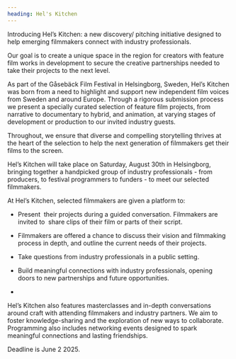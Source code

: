 ```yaml
---
heading: Hel's Kitchen
---
```

Introducing Hel’s Kitchen: a new discovery/ pitching initiative designed to help emerging filmmakers connect with industry professionals. 



Our goal is to create a unique space in the region for creators with feature film works in development to secure the creative partnerships needed to take their projects to the next level. 



As part of the Gåsebäck Film Festival in Helsingborg, Sweden, Hel’s Kitchen was born from a need to highlight and support new independent film voices from Sweden and around Europe. Through a rigorous submission process we present a specially curated selection of feature film projects, from narrative to documentary to hybrid, and animation, at varying stages of development or production to our invited industry guests.  



Throughout, we ensure that diverse and compelling storytelling thrives at the heart of the selection to help the next generation of filmmakers get their films to the screen.



Hel’s Kitchen will take place on Saturday, August 30th in Helsingborg, bringing together a handpicked group of industry professionals - from producers, to festival programmers to funders - to meet our selected filmmakers. 



At Hel’s Kitchen, selected filmmakers are given a platform to:



* Present  their projects during a guided conversation. Filmmakers are invited to  share clips of their film or parts of their script.


* Filmmakers are offered a chance to discuss their vision and filmmaking process in depth, and outline the current needs of their projects. 


* Take questions from industry professionals in a public setting.


* Build meaningful connections with industry professionals, opening doors to new partnerships and future opportunities.
*

Hel’s Kitchen also features masterclasses and in-depth conversations around craft with attending filmmakers and industry partners. We aim to foster knowledge-sharing and the exploration of new ways to collaborate. Programming also includes networking events designed to spark meaningful connections and lasting friendships.

D﻿eadline is June 2 2025.